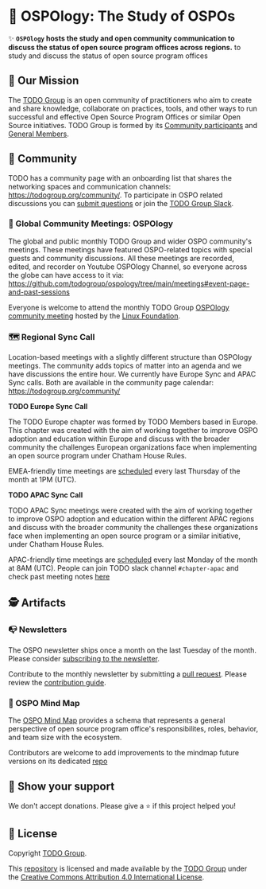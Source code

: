 # 📖 OSPOlogy: The Study of OSPOs

✨ **`OSPOlogy` hosts the study and open community communication to discuss the status of open source program offices across regions.**
to study and discuss the status of open source program offices
## 🚀 Our Mission

The [TODO Group](https://todogroup.org) is an open community of practitioners who aim to create and share knowledge, collaborate on practices, tools, and other ways to run successful and effective Open Source Program Offices or similar Open Source initiatives. TODO Group is formed by its [Community participants](https://todogroup.org/community) and [General Members](https://todogroup.org/members).

## 🦺 Community

TODO has a community page with an onboarding list that shares the networking spaces and communication channels: https://todogroup.org/community/. To participate in OSPO related discussions you can [submit questions](https://github.com/todogruop/ospology/discussions) or join the [TODO Group Slack](https://slack.todogroup.org). 

### 🔭 Global Community Meetings: OSPOlogy


The global and public monthly TODO Group and wider OSPO community's meetings. These meetings have featured OSPO-related topics with special guests and community discussions. All these meetings are recorded, edited, and recorder on Youtube OSPOlogy Channel, so everyone across the globe can have access to it via: https://github.com/todogroup/ospology/tree/main/meetings#event-page-and-past-sessions

Everyone is welcome to attend the monthly TODO Group [OSPOlogy community meeting](https://community.linuxfoundation.org/todo-group/) hosted by the [Linux Foundation](https://linuxfoundation.org).

### 🗺 Regional Sync Call

Location-based meetings with a slightly different structure than OSPOlogy meetings. The community adds topics of matter into an agenda and we have discussions the entire hour. We currently have Europe Sync and APAC Sync calls. Both are available in the community page calendar: https://todogroup.org/community/

**TODO Europe Sync Call**

The TODO Europe chapter was formed by TODO Members based in Europe. This chapter was created with the aim of working together to improve OSPO adoption and education within Europe and discuss with the broader community the challenges European organizations face when implementing an open source program under Chatham House Rules.

EMEA-friendly time meetings are [scheduled](https://community.linuxfoundation.org/todo-group-europe/) every last Thursday of the month at 1PM (UTC).

**TODO APAC Sync Call**

TODO APAC Sync meetings were created with the aim of working together to improve OSPO adoption and education within the different APAC regions and discuss with the broader community the challenges these organizations face when implementing an open source program or a similar initiative, under Chatham House Rules.

APAC-friendly time meetings are [scheduled](ttps://todogroup.org/community/) every last Monday of the month at 8AM (UTC). People can join TODO slack channel `#chapter-apac` and check past meeting notes [here](https://github.com/todogroup/ospology/tree/main/meetings/Sync%20Chapters/APAC-notes)

## 🕵️ Artifacts

### 📭 Newsletters

The OSPO newsletter ships once a month on the last Tuesday of the month. Please consider [subscribing to the newsletter](https://www.getrevue.co/profile/osponews).

Contribute to the monthly newsletter by submitting a [pull request](https://github.com/todogroup/ospology/compare). Please review the [contribution guide](https://github.com/todogroup/ospology/tree/main/newsletter#how-to-contribute-to-osponews).

### 🧭 OSPO Mind Map

The [OSPO Mind Map](https://ospomindmap.todogroup.org/) provides a schema that represents
a general perspective of open source program office's responsibilites, roles, behavior, and team size with the ecosystem.

Contributors are welcome to add improvements to the mindmap future versions on its dedicated [repo](https://github.com/todogroup/ospology/tree/main/ospo-mindmap)

## 💫 Show your support

We don't accept donations. Please give a ⭐️ if this project helped you!

## 📝 License

Copyright [TODO Group](https://todogroup.org).

This [repository](https://github.com/todogroup/ospology) is licensed and made available by the [TODO Group](https://todogroup.org) under the [Creative Commons Attribution 4.0 International License](./LICENSE).
